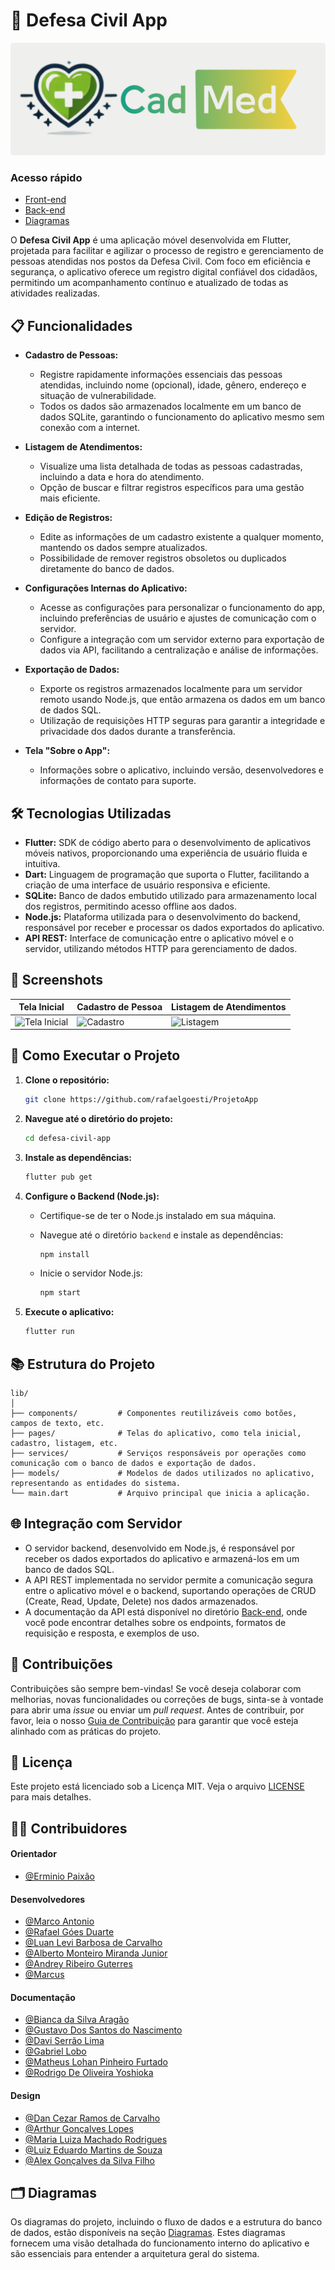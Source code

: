 
# 📱 Defesa Civil App

![Defesa Civil Logo](imagesReadme/logo.png) <!-- Substitua pelo link do logo se houver -->

### Acesso rápido

- [Front-end](/frontend/)
- [Back-end](/backend/)
- [Diagramas](/docs/diagrama/)

O **Defesa Civil App** é uma aplicação móvel desenvolvida em Flutter, projetada para facilitar e agilizar o processo de registro e gerenciamento de pessoas atendidas nos postos da Defesa Civil. Com foco em eficiência e segurança, o aplicativo oferece um registro digital confiável dos cidadãos, permitindo um acompanhamento contínuo e atualizado de todas as atividades realizadas.

## 📋 Funcionalidades

- **Cadastro de Pessoas:**
  - Registre rapidamente informações essenciais das pessoas atendidas, incluindo nome (opcional), idade, gênero, endereço e situação de vulnerabilidade.
  - Todos os dados são armazenados localmente em um banco de dados SQLite, garantindo o funcionamento do aplicativo mesmo sem conexão com a internet.
  
- **Listagem de Atendimentos:**
  - Visualize uma lista detalhada de todas as pessoas cadastradas, incluindo a data e hora do atendimento.
  - Opção de buscar e filtrar registros específicos para uma gestão mais eficiente.
  
- **Edição de Registros:**
  - Edite as informações de um cadastro existente a qualquer momento, mantendo os dados sempre atualizados.
  - Possibilidade de remover registros obsoletos ou duplicados diretamente do banco de dados.

- **Configurações Internas do Aplicativo:**
  - Acesse as configurações para personalizar o funcionamento do app, incluindo preferências de usuário e ajustes de comunicação com o servidor.
  - Configure a integração com um servidor externo para exportação de dados via API, facilitando a centralização e análise de informações.

- **Exportação de Dados:**
  - Exporte os registros armazenados localmente para um servidor remoto usando Node.js, que então armazena os dados em um banco de dados SQL.
  - Utilização de requisições HTTP seguras para garantir a integridade e privacidade dos dados durante a transferência.

- **Tela "Sobre o App":**
  - Informações sobre o aplicativo, incluindo versão, desenvolvedores e informações de contato para suporte.

## 🛠️ Tecnologias Utilizadas

- **Flutter:** SDK de código aberto para o desenvolvimento de aplicativos móveis nativos, proporcionando uma experiência de usuário fluida e intuitiva.
- **Dart:** Linguagem de programação que suporta o Flutter, facilitando a criação de uma interface de usuário responsiva e eficiente.
- **SQLite:** Banco de dados embutido utilizado para armazenamento local dos registros, permitindo acesso offline aos dados.
- **Node.js:** Plataforma utilizada para o desenvolvimento do backend, responsável por receber e processar os dados exportados do aplicativo.
- **API REST:** Interface de comunicação entre o aplicativo móvel e o servidor, utilizando métodos HTTP para gerenciamento de dados.

## 📱 Screenshots

<!-- Adicione capturas de tela do aplicativo aqui -->
| Tela Inicial | Cadastro de Pessoa | Listagem de Atendimentos |
| ------------ | ------------------ | ----------------------- |
| ![Tela Inicial](https://your-screenshot-url.com) | ![Cadastro](https://your-screenshot-url.com) | ![Listagem](https://your-screenshot-url.com) |

## 🚀 Como Executar o Projeto

1. **Clone o repositório:**

   ```bash
   git clone https://github.com/rafaelgoesti/ProjetoApp
   ```

2. **Navegue até o diretório do projeto:**

   ```bash
   cd defesa-civil-app
   ```

3. **Instale as dependências:**

   ```bash
   flutter pub get
   ```

4. **Configure o Backend (Node.js):**

   - Certifique-se de ter o Node.js instalado em sua máquina.
   - Navegue até o diretório `backend` e instale as dependências:

     ```bash
     npm install
     ```

   - Inicie o servidor Node.js:

     ```bash
     npm start
     ```

5. **Execute o aplicativo:**

   ```bash
   flutter run
   ```

## 📚 Estrutura do Projeto

```
lib/
│
├── components/         # Componentes reutilizáveis como botões, campos de texto, etc.
├── pages/              # Telas do aplicativo, como tela inicial, cadastro, listagem, etc.
├── services/           # Serviços responsáveis por operações como comunicação com o banco de dados e exportação de dados.
├── models/             # Modelos de dados utilizados no aplicativo, representando as entidades do sistema.
└── main.dart           # Arquivo principal que inicia a aplicação.
```

## 🌐 Integração com Servidor

- O servidor backend, desenvolvido em Node.js, é responsável por receber os dados exportados do aplicativo e armazená-los em um banco de dados SQL.
- A API REST implementada no servidor permite a comunicação segura entre o aplicativo móvel e o backend, suportando operações de CRUD (Create, Read, Update, Delete) nos dados armazenados.
- A documentação da API está disponível no diretório [Back-end](/backend/), onde você pode encontrar detalhes sobre os endpoints, formatos de requisição e resposta, e exemplos de uso.

## 🤝 Contribuições

Contribuições são sempre bem-vindas! Se você deseja colaborar com melhorias, novas funcionalidades ou correções de bugs, sinta-se à vontade para abrir uma *issue* ou enviar um *pull request*. Antes de contribuir, por favor, leia o nosso [Guia de Contribuição](CONTRIBUTING.md) para garantir que você esteja alinhado com as práticas do projeto.

## 📄 Licença

Este projeto está licenciado sob a Licença MIT. Veja o arquivo [LICENSE](LICENSE) para mais detalhes.

## 👨‍💻 Contribuidores

#### Orientador

- [@Erminio Paixão]()

#### Desenvolvedores

- [@Marco Antonio](https://github.com/marco0antonio0)
- [@Rafael Góes Duarte]()
- [@Luan Levi Barbosa de Carvalho](https://github.com/Luan-carvalho-b)
- [@Alberto Monteiro Miranda Junior]()
- [@Andrey Ribeiro Guterres]()
- [@Marcus]()

#### Documentação

- [@Bianca da Silva Aragão]()
- [@Gustavo Dos Santos do Nascimento]()
- [@Davi Serrão Lima]()
- [@Gabriel Lobo]()
- [@Matheus Lohan Pinheiro Furtado]()
- [@Rodrigo De Oliveira Yoshioka]()

#### Design

- [@Dan Cezar Ramos de Carvalho]()
- [@Arthur Gonçalves Lopes]()
- [@Maria Luiza Machado Rodrigues]()
- [@Luiz Eduardo Martins de Souza]()
- [@Alex Gonçalves da Silva Filho]()

## 🗂️ Diagramas

Os diagramas do projeto, incluindo o fluxo de dados e a estrutura do banco de dados, estão disponíveis na seção [Diagramas](/docs/diagrama/). Estes diagramas fornecem uma visão detalhada do funcionamento interno do aplicativo e são essenciais para entender a arquitetura geral do sistema.
